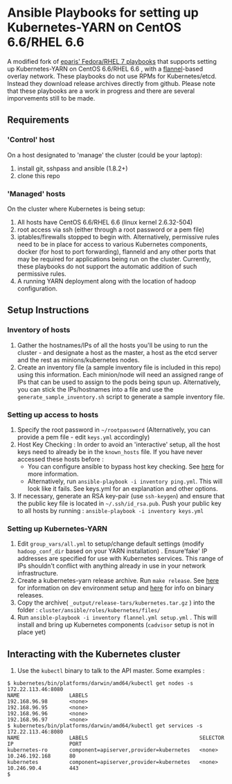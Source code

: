 # Ansible Playbooks for setting up Kubernetes-YARN on CentOS 6.6/RHEL 6.6

A modified fork of [eparis' Fedora/RHEL 7 playbooks](https://github.com/eparis/kubernetes-ansible) that supports setting up Kubernetes-YARN on CentOS 6.6/RHEL 6.6 , with a [flannel](https://github.com/coreos/flannel)-based overlay network. These playbooks do not use RPMs for Kubernetes/etcd. Instead they download release archives directly from github. Please note that these playbooks are a work in progress and there are several imporvements still to be made.  

## Requirements

### 'Control' host
On a host designated to 'manage' the cluster (could be your laptop):
 
1. install git, sshpass and ansible (1.8.2+) 
2. clone this repo 

### 'Managed' hosts
On the cluster where Kubernetes is being setup:

1. All hosts have CentOS 6.6/RHEL 6.6 (linux kernel 2.6.32-504)
2. root access via ssh (either through a root password or a pem file) 
3. iptables/firewalls stopped to begin with. Alternatively, permissive rules need to be in place for access to various Kubernetes components, docker (for host to port forwarding), flanneld and any other ports that may be required for applications being run on the cluster. Currently, these playbooks do not support the automatic addition of such permissive rules.   
4. A running YARN deployment along with the location of hadoop configuration.

## Setup Instructions

### Inventory of hosts
1. Gather the hostnames/IPs of all the hosts you'll be using to run the cluster - and designate a host as the master, a host as the etcd server and the rest as minions/kubernetes nodes.
2. Create an inventory file (a sample inventory file is included in this repo) using this information. Each minion/node will need an assigned range of IPs that can be used to assign to the pods being spun up. Alternatively, you can stick the IPs/hostnames into a file and use the `generate_sample_inventory.sh` script to generate a sample inventory file. 

### Setting up access to hosts

1. Specify the root password in `~/rootpassword` (Alternatively, you can provide a pem file - edit `keys.yml` accordingly) 
2. Host Key Checking : In order to avoid an 'interactive' setup, all the host keys need to already be in the `known_hosts` file. If you have never accessed these hosts before :
   * You can configure ansible to bypass host key checking. See [here](http://docs.ansible.com/intro_getting_started.html#host-key-checking) for more information. 
   * Alternatively, run `ansible-playbook -i inventory ping.yml`. This will look like it fails. See keys.yml for an explanation and other options.  
3. If necessary, generate an RSA key-pair (use `ssh-keygen`) and ensure that the public key file is located in `~/.ssh/id_rsa.pub`. Push your public key to all hosts by running : `ansible-playbook -i inventory keys.yml`

### Setting up Kubernetes-YARN

1. Edit `group_vars/all.yml` to setup/change default settings (modify `hadoop_conf_dir` based on your YARN installation) . Ensure'fake' IP addresses are specified for use with Kubernetes services. This range of IPs shouldn't conflict with anything already in use in your network infrastructure.
2. Create a kubernetes-yarn release archive. Run `make release`. See [here](https://github.com/hortonworks/kubernetes-yarn/#dev-environment) for information on dev environment setup and [here](https://github.com/hortonworks/kubernetes-yarn/blob/master/docs/getting-started-guides/binary_release.md) for info on binary releases.  
3. Copy the archive( `_output/release-tars/kubernetes.tar.gz` ) into the folder : `cluster/ansible/roles/kubernetes/files/`
4. Run `ansible-playbook -i inventory flannel.yml setup.yml` . This will install and bring up Kubernetes components (`cadvisor` setup is not in place yet) 

## Interacting with the Kubernetes cluster

1. Use the `kubectl` binary to talk to the API master. Some examples : 

```
$ kubernetes/bin/platforms/darwin/amd64/kubectl get nodes -s 172.22.113.46:8080
NAME                LABELS
192.168.96.98       <none>
192.168.96.95       <none>
192.168.96.96       <none>
192.168.96.97       <none>
$ kubernetes/bin/platforms/darwin/amd64/kubectl get services -s 172.22.113.46:8080
NAME                LABELS                                    SELECTOR            IP                  PORT
kubernetes-ro       component=apiserver,provider=kubernetes   <none>              10.246.192.168      80
kubernetes          component=apiserver,provider=kubernetes   <none>              10.246.90.4         443
$
```

